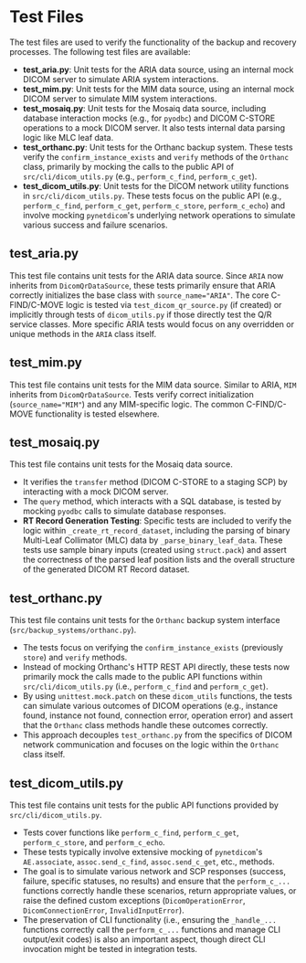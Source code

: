# Test Files

The test files are used to verify the functionality of the backup and recovery processes. The following test files are available:

- **test_aria.py**: Unit tests for the ARIA data source, using an internal mock DICOM server to simulate ARIA system interactions.
- **test_mim.py**: Unit tests for the MIM data source, using an internal mock DICOM server to simulate MIM system interactions.
- **test_mosaiq.py**: Unit tests for the Mosaiq data source, including database interaction mocks (e.g., for `pyodbc`) and DICOM C-STORE operations to a mock DICOM server. It also tests internal data parsing logic like MLC leaf data.
- **test_orthanc.py**: Unit tests for the Orthanc backup system. These tests verify the `confirm_instance_exists` and `verify` methods of the `Orthanc` class, primarily by mocking the calls to the public API of `src/cli/dicom_utils.py` (e.g., `perform_c_find`, `perform_c_get`).
- **test_dicom_utils.py**: Unit tests for the DICOM network utility functions in `src/cli/dicom_utils.py`. These tests focus on the public API (e.g., `perform_c_find`, `perform_c_get`, `perform_c_store`, `perform_c_echo`) and involve mocking `pynetdicom`'s underlying network operations to simulate various success and failure scenarios.

## test_aria.py
This test file contains unit tests for the ARIA data source. Since `ARIA` now inherits from `DicomQrDataSource`, these tests primarily ensure that ARIA correctly initializes the base class with `source_name="ARIA"`. The core C-FIND/C-MOVE logic is tested via `test_dicom_qr_source.py` (if created) or implicitly through tests of `dicom_utils.py` if those directly test the Q/R service classes. More specific ARIA tests would focus on any overridden or unique methods in the `ARIA` class itself.

## test_mim.py
This test file contains unit tests for the MIM data source. Similar to ARIA, `MIM` inherits from `DicomQrDataSource`. Tests verify correct initialization (`source_name="MIM"`) and any MIM-specific logic. The common C-FIND/C-MOVE functionality is tested elsewhere.

## test_mosaiq.py
This test file contains unit tests for the Mosaiq data source.
- It verifies the `transfer` method (DICOM C-STORE to a staging SCP) by interacting with a mock DICOM server.
- The `query` method, which interacts with a SQL database, is tested by mocking `pyodbc` calls to simulate database responses.
- **RT Record Generation Testing**: Specific tests are included to verify the logic within `_create_rt_record_dataset`, including the parsing of binary Multi-Leaf Collimator (MLC) data by `_parse_binary_leaf_data`. These tests use sample binary inputs (created using `struct.pack`) and assert the correctness of the parsed leaf position lists and the overall structure of the generated DICOM RT Record dataset.

## test_orthanc.py
This test file contains unit tests for the `Orthanc` backup system interface (`src/backup_systems/orthanc.py`).
- The tests focus on verifying the `confirm_instance_exists` (previously `store`) and `verify` methods.
- Instead of mocking Orthanc's HTTP REST API directly, these tests now primarily mock the calls made to the public API functions within `src/cli/dicom_utils.py` (i.e., `perform_c_find` and `perform_c_get`).
- By using `unittest.mock.patch` on these `dicom_utils` functions, the tests can simulate various outcomes of DICOM operations (e.g., instance found, instance not found, connection error, operation error) and assert that the `Orthanc` class methods handle these outcomes correctly.
- This approach decouples `test_orthanc.py` from the specifics of DICOM network communication and focuses on the logic within the `Orthanc` class itself.

## test_dicom_utils.py
This test file contains unit tests for the public API functions provided by `src/cli/dicom_utils.py`.
- Tests cover functions like `perform_c_find`, `perform_c_get`, `perform_c_store`, and `perform_c_echo`.
- These tests typically involve extensive mocking of `pynetdicom`'s `AE.associate`, `assoc.send_c_find`, `assoc.send_c_get`, etc., methods.
- The goal is to simulate various network and SCP responses (success, failure, specific statuses, no results) and ensure that the `perform_c_...` functions correctly handle these scenarios, return appropriate values, or raise the defined custom exceptions (`DicomOperationError`, `DicomConnectionError`, `InvalidInputError`).
- The preservation of CLI functionality (i.e., ensuring the `_handle_...` functions correctly call the `perform_c_...` functions and manage CLI output/exit codes) is also an important aspect, though direct CLI invocation might be tested in integration tests.
